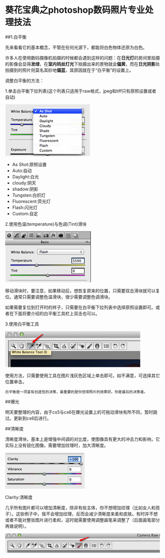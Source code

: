 葵花宝典之photoshop数码照片专业处理技法
===

##1.白平衡

先来看看它的基本概念，不管在任何光源下，都能将白色物体还原为白色。

许多人在使用数码摄像机拍摄的时候都会遇到这样的问题：在**日光灯**的房间里拍摄的影像会显得**发绿**，在**室内钨丝灯光**下拍摄出来的景物就会**偏黄**，而在**日光阴影**处拍摄到的照片则莫名其妙地**偏蓝**，其原因就在于“白平衡”的设置上。

调整白平衡的方法：

1.单击白平衡下拉列表(这个列表只适用于raw格式，jpeg和tiff只有原照设置或者自动)

![](img/white_balance01.png)

* As Shot:原照设置
* Auto:自动
* Daylight:白光
* cloudy:阴天
* shadow:阴影
* Tungsten:白炽灯
* Fluorescent:荧光灯
* Flash:闪光灯
* Custom:自定

2.使用色温(temperature)与色调(Tint)滑块

![](img/white_balance02.png)

移动滑块时，要注意，如果移动后，想恢复原来的位置，只需要双击滑块就可以复位。通常只需要调整色温滑块，很少需要调整色调滑块。

如果需要复位到打开时的样子，只需要在白平衡下拉列表中选择原照设置即可。或者在下面将要介绍的白平衡工具栏上双击也可以。

3.使用白平衡工具

![](img/white_balance03.png)

使用方法，只需要使用工具在图片浅灰色区域上单击即可。如不满意，可选择其它位置单击。

	白平衡是一项富有创造性的决策，最重要的是你觉得照片的效果好。你是最后的决策者。
	
##爆光

明天要整理的内容，由于cs5与cs6在爆光设置上的可拖动滑块有所不同，暂时跳过。更新到cs6后进行。

##清晰度

清晰度滑块，基本上是增强中间调的对比度，使图像具有更大的冲击力和影响，它实际上没有锐化图像。需要增加纹理时，加大清晰度。

![](img/clarity.png)

Clarity:清晰度

几乎所有图片都可以增加清晰度，除非有些主体，你不想增加纹理（比如女人和孩子）。这些例子中，我不会增加纹理，反而会减少清晰度来柔和皮肤。有时并不想或者不能对整张图片进行柔和，这时就需要使用调整画笔来调整了（后面画笔部分再做说明）。

![](img/clarity02.png)